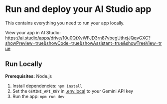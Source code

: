 # Run and deploy your AI Studio app

This contains everything you need to run your app locally.

View your app in AI Studio: https://ai.studio/apps/drive/10u0QtXvWFJD3rn87vbegUthxjJQqvGXC?showPreview=true&showCode=true&showAssistant=true&showTreeView=true

## Run Locally

**Prerequisites:**  Node.js


1. Install dependencies:
   `npm install`
2. Set the `GEMINI_API_KEY` in [.env.local](.env.local) to your Gemini API key
3. Run the app:
   `npm run dev`
